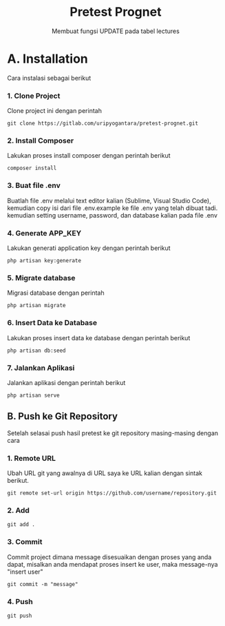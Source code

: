 <h1 align="center">Pretest Prognet</h1>
<p align="center">Membuat fungsi UPDATE pada tabel lectures</p>

# A. Installation
Cara instalasi sebagai berikut

### 1. Clone Project
Clone project ini dengan perintah
```
git clone https://gitlab.com/uripyogantara/pretest-prognet.git
```

### 2. Install Composer
Lakukan proses install composer dengan perintah berikut
```
composer install
```

### 3. Buat file .env
Buatlah file .env melalui text editor kalian (Sublime, Visual Studio Code), kemudian copy isi dari file .env.example ke file .env yang telah dibuat tadi.
kemudian setting username, password, dan database kalian pada file .env

### 4. Generate APP_KEY
Lakukan generati application key dengan perintah berikut
```
php artisan key:generate
```

### 5. Migrate database
Migrasi database dengan perintah
```
php artisan migrate
```

### 6. Insert Data ke Database
Lakukan proses insert data ke database dengan perintah berikut
```
php artisan db:seed
```

### 7. Jalankan Aplikasi
Jalankan aplikasi dengan perintah berikut
```
php artisan serve
```

## B. Push ke Git Repository
Setelah selasai push hasil pretest ke git repository masing-masing dengan cara

### 1. Remote URL
Ubah URL git yang awalnya di URL saya ke URL kalian dengan sintak berikut.
```
git remote set-url origin https://github.com/username/repository.git
```

### 2. Add
```
git add .
```

### 3. Commit
Commit project dimana message disesuaikan dengan proses yang anda dapat, misalkan anda mendapat proses insert ke user, maka message-nya "insert user"
```
git commit -m "message"
```

### 4. Push
```
git push
```
